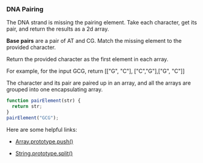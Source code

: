 ### DNA Pairing

The DNA strand is missing the pairing element. Take each character, get its pair, and return the results as a 2d array.

__Base pairs__ are a pair of AT and CG. Match the missing element to the provided character.

Return the provided character as the first element in each array.

For example, for the input GCG, return [["G", "C"], ["C","G"],["G", "C"]]

The character and its pair are paired up in an array, and all the arrays are grouped into one encapsulating array.


```javascript
function pairElement(str) {
  return str;
}
pairElement("GCG");
```

Here are some helpful links:
* [Array.prototype.push()](https://developer.mozilla.org/en-US/docs/Web/JavaScript/Reference/Global_Objects/Array/push)

* [String.prototype.split()](https://developer.mozilla.org/en-US/docs/Web/JavaScript/Reference/Global_Objects/String/split)
